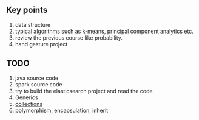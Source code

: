 
## Key points
1. data structure
2. typical algorithms such as k-means, principal component analytics etc.
3. review the previous course like probability.
4. hand gesture project

## TODO
1. java source code
2. spark source code
3. try to build the elasticsearch project and read the code
4. Generics
5. [collections](http://www.vogella.com/tutorials/JavaCollections/article.html#exercise_javacollections)
6. polymorphism, encapsulation, inherit
